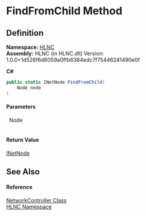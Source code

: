 # FindFromChild Method




## Definition
**Namespace:** <a href="N_HLNC">HLNC</a>  
**Assembly:** HLNC (in HLNC.dll) Version: 1.0.0+1d526f6d6059a0ffb6384edc7f75446241490e0f

**C#**
``` C#
public static INetNode FindFromChild(
	Node node
)
```



#### Parameters
<dl><dt>  Node</dt><dd> </dd></dl>

#### Return Value
<a href="T_HLNC_INetNode">INetNode</a>

## See Also


#### Reference
<a href="T_HLNC_NetworkController">NetworkController Class</a>  
<a href="N_HLNC">HLNC Namespace</a>  
